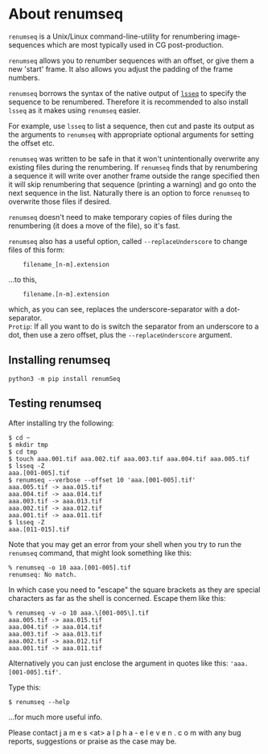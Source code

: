 # About renumseq

`renumseq` is a Unix/Linux command-line-utility for renumbering image-sequences
which are most
typically used in CG post-production.

`renumseq` allows you to renumber sequences with an offset, or give them a new 'start' frame.
It also allows you adjust the padding of the frame numbers.

`renumseq` borrows the syntax of the native output of
[`lsseq`](https://github.com/jrowellfx/lsseq) to specify
the sequence to be renumbered. Therefore it is recommended to
also install `lsseq` as it makes using `renumseq` easier.

For example, use `lsseq` to list a sequence, then
cut and paste its
output as the arguments to `renumseq` with appropriate optional
arguments for setting the offset etc.

`renumseq` was written to be safe in that it won't
unintentionally overwrite any existing files
during the renumbering.  If
`renumseq` finds that by renumbering a sequence it will write over another frame
outside the range specified then it will skip renumbering that sequence
(printing a warning) and go onto the next sequence in the list.  Naturally
there is an option to force `renumseq` to overwrite those files if desired.

`renumseq` doesn't need to make temporary copies of files during the renumbering
(it does a move of the file), so it's fast.

`renumseq` also has a useful option, called `--replaceUnderscore` to change files of this form:

```
    filename_[n-m].extension
```

...to this,


```
    filename.[n-m].extension
```

which, as you can see, replaces the underscore-separator with a dot-separator.  
`Protip`: If all you want to do is switch the separator from an underscore to a dot, then
use a zero offset, plus the `--replaceUnderscore` argument.

## Installing renumseq

```
python3 -m pip install renumSeq
```

## Testing renumseq

After installing try the following:

```
$ cd ~
$ mkdir tmp
$ cd tmp
$ touch aaa.001.tif aaa.002.tif aaa.003.tif aaa.004.tif aaa.005.tif
$ lsseq -Z
aaa.[001-005].tif
$ renumseq --verbose --offset 10 'aaa.[001-005].tif'
aaa.005.tif -> aaa.015.tif
aaa.004.tif -> aaa.014.tif
aaa.003.tif -> aaa.013.tif
aaa.002.tif -> aaa.012.tif
aaa.001.tif -> aaa.011.tif
$ lsseq -Z
aaa.[011-015].tif
```

Note that you may get an error from your
shell when you try to run the `renumseq` command, that might look something like
this:

```
% renumseq -o 10 aaa.[001-005].tif
renumseq: No match.
```

In which case you need to "escape" the square brackets as they are special characters
as far as the shell is concerned. Escape them like this:

```
% renumseq -v -o 10 aaa.\[001-005\].tif
aaa.005.tif -> aaa.015.tif
aaa.004.tif -> aaa.014.tif
aaa.003.tif -> aaa.013.tif
aaa.002.tif -> aaa.012.tif
aaa.001.tif -> aaa.011.tif
```

Alternatively you can just enclose the argument in quotes like this: `'aaa.[001-005].tif'`.

Type this:

```
$ renumseq --help
```

...for much more useful info.

Please contact j a m e s \<at\> a l p h a - e l e v e n . c o m with any bug
reports, suggestions or praise as the case may be.
